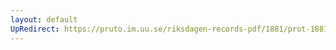 ```yaml
---
layout: default
UpRedirect: https://pruto.im.uu.se/riksdagen-records-pdf/1881/prot-1881--ak--042/prot-1881--ak--042_037.pdf
---
```

